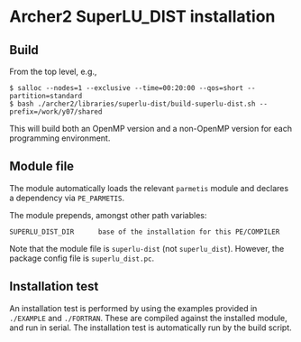# Archer2 SuperLU_DIST installation

## Build

From the top level, e.g.,
```
$ salloc --nodes=1 --exclusive --time=00:20:00 --qos=short --partition=standard
$ bash ./archer2/libraries/superlu-dist/build-superlu-dist.sh --prefix=/work/y07/shared
```
This will build both an OpenMP version and a non-OpenMP version for
each programming environment.

## Module file

The module automatically loads the relevant `parmetis` module and
declares a dependency via `PE_PARMETIS`.

The module prepends, amongst other path variables:
```
SUPERLU_DIST_DIR      base of the installation for this PE/COMPILER
```

Note that the module file is `superlu-dist` (not `superlu_dist`). However,
the package config file is `superlu_dist.pc`.


## Installation test

An installation test is performed by using the examples provided
in `./EXAMPLE` and `./FORTRAN`. These are compiled against the
installed module, and run in serial. The installation test is
automatically run by the build script.
